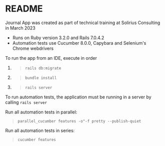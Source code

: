 # README

Journal App was created as part of technical training at Solirius Consulting in March 2023

* Runs on Ruby version 3.2.0 and Rails 7.0.4.2
* Automation tests use Cucumber 8.0.0, Capybara and Selenium's Chrome webdrivers


To run the app from an IDE, execute in order
1) > `rails db:migrate`

2) > `bundle install`
    
3) > `rails server` 
   
To run automation tests, the application must be running in a server by calling `rails server` 

Run all automation tests in parallel:
>  `parallel_cucumber features -o"-f pretty --publish-quiet`

Run all automation tests in series:
> `cucumber features` 